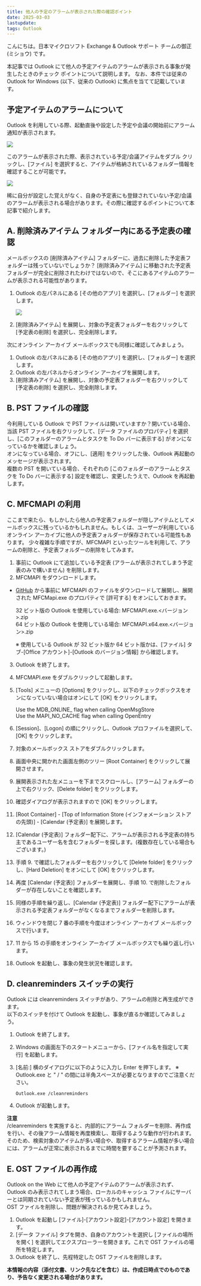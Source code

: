 ```yaml
---
title: 他人の予定のアラームが表示された際の確認ポイント
date: 2025-03-03
lastupdate:
tags: Outlook
---
```

 
こんにちは。日本マイクロソフト Exchange & Outlook サポート チームの御正 (ミショウ) です。

本記事では Outlook にて他人の予定アイテムのアラームが表示される事象が発生したときのチェック ポイントについて説明します。
なお、本件では従来の Outlook for Windows (以下、従来の Outlook) に焦点を当てて記載しています。
 
## 予定アイテムのアラームについて
Outlook を利用している際、起動直後や設定した予定や会議の開始前にアラーム通知が表示されます。

![](alarm.png)

このアラームが表示された際、表示されている予定/会議アイテムをダブル クリックし、[ファイル] を選択すると、アイテムが格納されているフォルダー情報を確認することが可能です。

![](currentfolder.png)

稀に自分が設定した覚えがなく、自身の予定表にも登録されていない予定/会議のアラームが表示される場合があります。その際に確認するポイントについて本記事で紹介します。

## A. 削除済みアイテム フォルダー内にある予定表の確認
メールボックスの [削除済みアイテム] フォルダーに、過去に削除した予定表フォルダーは残っていないでしょうか？
[削除済みアイテム] に移動された予定表フォルダーが完全に削除されたわけではないので、そこにあるアイテムのアラームが表示される可能性があります。

1. Outlook の左パネルにある [その他のアプリ] を選択し、[フォルダー] を選択します。

      ![](folder.png)

2. [削除済みアイテム] を展開し、対象の予定表フォルダーを右クリックして [予定表の削除] を選択し、完全削除します。

次にオンライン アーカイブ メールボックスでも同様に確認してみましょう。
 
1. Outlook の左パネルにある [その他のアプリ] を選択し、[フォルダー] を選択します。
2. Outlook の左パネルからオンライン アーカイブを展開します。
3. [削除済みアイテム] を展開し、対象の予定表フォルダーを右クリックして [予定表の削除] を選択し、完全削除します。

## B. PST ファイルの確認
今利用している Outlook で PST ファイルは開いていますか？開いている場合、当該 PST ファイルを右クリックして、[データ ファイルのプロパティ] を選択し、[このフォルダーのアラームとタスクを To Do バーに表示する] がオンになっているかを確認しましょう。  
オンになっている場合、オフにし、[適用] をクリックした後、Outlook 再起動のメッセージが表示されます。  
複数の PST を開いている場合、それぞれの [このフォルダーのアラームとタスクを To Do バーに表示する] 設定を確認し、変更したうえで、Outlook を再起動します。

## C. MFCMAPI の利用
ここまで来たら、もしかしたら他人の予定表フォルダーが隠しアイテムとしてメールボックスに残っているかもしれません。もしくは、ユーザーが利用しているオンライン アーカイブに他人の予定表フォルダーが保存されている可能性もあります。
少々複雑な手順ですが、MFCMAPI といったツールを利用して、アラームの削除と、予定表フォルダーの削除をしてみます。

1. 事前に Outlook にて追加している予定表 (アラームが表示されてしまう予定表のみで構いません) を削除します。
2. MFCMAPI をダウンロードします。

- [GitHub](https://github.com/microsoft/mfcmapi/releases/tag/24.0.24362.01) から事前に MFCMAPI のファイルをダウンロードして展開し、展開された MFCMapi.exe のプロパティで [許可する] をオンにしておきます。

    32 ビット版の Outlook を使用している場合: MFCMAPI.exe.<バージョン>.zip  
    64 ビット版の Outlook を使用している場合: MFCMAPI.x64.exe.<バージョン>.zip

    ※ 使用している Outlook が 32 ビット版か 64 ビット版かは、[ファイル] タブ-[Office アカウント]-[Outlook のバージョン情報] から確認します。 

3. Outlook を終了します。
4. MFCMAPI.exe をダブルクリックして起動します。
5. [Tools] メニューの [Options] をクリックし、以下のチェックボックスをオンになっていない場合はオンにして [OK] をクリックします。

    Use the MDB_ONLINE_ flag when calling OpenMsgStore  
    Use the MAPI_NO_CACHE flag when calling OpenEntry

6. [Session]、[Logon] の順にクリックし、Outlook プロファイルを選択して、[OK] をクリックします。
7. 対象のメールボックス ストアをダブルクリックします。
8. 画面中央に開かれた画面左側のツリー [Root Container] をクリックして展開させます。
9. 展開表示された左メニューを下までスクロールし、[アラーム] フォルダーの上で右クリック、[Delete folder] をクリックします。
10. 確認ダイアログが表示されますので [OK] をクリックします。
11. [Root Container] - [Top of Information Store (インフォメーション ストアの先頭)] - [Calendar (予定表)] を展開します。
12. [Calendar (予定表)] フォルダー配下に、アラームが表示される予定表の持ち主であるユーザー名を含むフォルダーを探します。(複数存在している場合もございます。)
13. 手順 9. で確認したフォルダーを右クリックして [Delete folder] をクリックし、[Hard Deletion] をオンにして [OK] をクリックします。
14. 再度 [Calendar (予定表)] フォルダーを展開し、手順 10. で削除したフォルダーが存在しないことを確認します。
15. 同様の手順を繰り返し、[Calendar (予定表)] フォルダー配下にアラームが表示される予定表フォルダーがなくなるまでフォルダーを削除します。
16. ウィンドウを閉じ 7 番の手順を今度はオンライン アーカイブ メールボックスで行います。
17. 11 から 15 の手順をオンライン アーカイブ メールボックスでも繰り返し行います。
18. Outlook を起動し、事象の発生状況を確認します。
 
## D. cleanreminders スイッチの実行
Outlook には cleanreminders スイッチがあり、アラームの削除と再生成ができます。  
以下のスイッチを付けて Outlook を起動し、事象が直るか確認してみましょう。

1. Outlook を終了します。
2. Windows の画面左下のスタートメニューから、[ファイル名を指定して実行] を起動します。
3. [名前:] 横のダイアログに以下のように入力し Enter を押下します。
   ※ Outlook.exe と " / " の間には半角スペースが必要となりますのでご注意ください。

       Outlook.exe /cleanreminders

4. Outlook が起動します。

**注意**  
/cleanreminders を実施すると、内部的にアラーム フォルダーを削除、再作成を行い、その後アラーム情報を再度検索し、取得するような動作が行われます。
そのため、検索対象のアイテムが多い場合や、取得するアラーム情報が多い場合には、アラームが正常に表示されるまでに時間を要することが予測されます。

## E. OST ファイルの再作成
Outlook on the Web にて他人の予定アイテムのアラームが表示されず、Outlook のみ表示されてしまう場合、ローカルのキャッシュ ファイルにサーバーとは同期されていない予定表が残っているかもしれません。  
OST ファイルを削除し、問題が解決されるか見てみましょう。
 
1. Outlook を起動し [ファイル]-[アカウント設定]-[アカウント設定] を開きます。
2. [データ ファイル] タブを開き、自身のアカウントを選択し [ファイルの場所を開く] を選択してエクスプローラーを開きます。これで OST ファイルの場所を特定します。
3. Outlook を終了し、先程特定した OST ファイルを削除します。

**本情報の内容（添付文書、リンク先などを含む）は、作成日時点でのものであり、予告なく変更される場合があります。**
